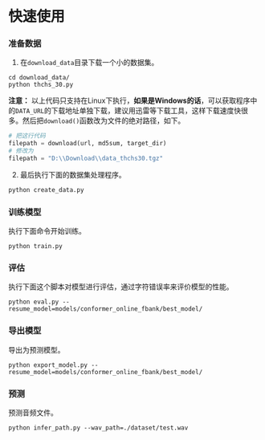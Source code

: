 # 快速使用

### 准备数据

1. 在`download_data`目录下载一个小的数据集。
```shell script
cd download_data/
python thchs_30.py
```

**注意：** 以上代码只支持在Linux下执行，**如果是Windows的话**，可以获取程序中的`DATA_URL`的下载地址单独下载，建议用迅雷等下载工具，这样下载速度快很多。然后把`download()`函数改为文件的绝对路径，如下。
```python
# 把这行代码
filepath = download(url, md5sum, target_dir)
# 修改为
filepath = "D:\\Download\\data_thchs30.tgz"
```

2. 最后执行下面的数据集处理程序。
```python
python create_data.py
```

### 训练模型

执行下面命令开始训练。
```shell
python train.py
```


### 评估

执行下面这个脚本对模型进行评估，通过字符错误率来评价模型的性能。
```shell
python eval.py --resume_model=models/conformer_online_fbank/best_model/
```

### 导出模型

导出为预测模型。
```shell
python export_model.py --resume_model=models/conformer_online_fbank/best_model/
```

### 预测

预测音频文件。
```shell script
python infer_path.py --wav_path=./dataset/test.wav
```
